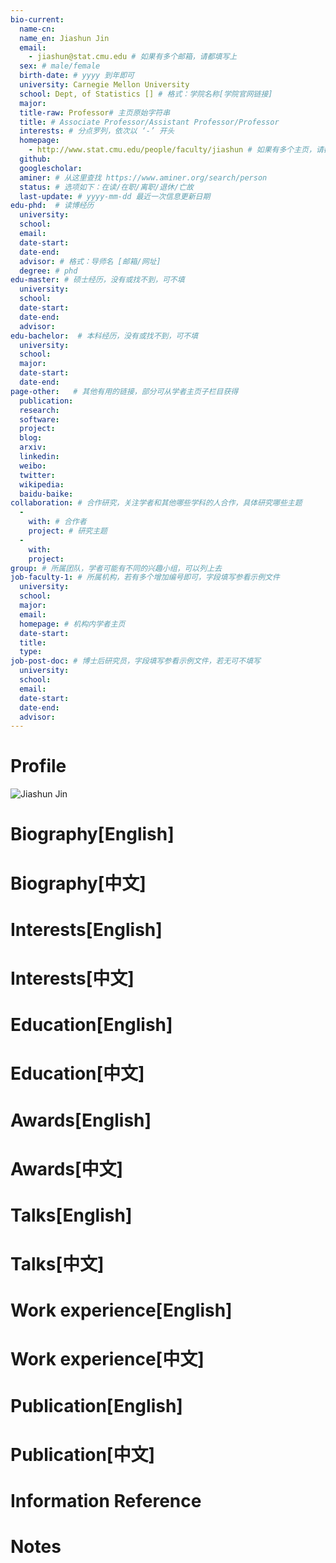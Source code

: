 ```yaml
---
bio-current:
  name-cn: 
  name_en: Jiashun Jin
  email: 
    - jiashun@stat.cmu.edu # 如果有多个邮箱，请都填写上
  sex: # male/female
  birth-date: # yyyy 到年即可
  university: Carnegie Mellon University 
  school: Dept, of Statistics [] # 格式：学院名称[学院官网链接]
  major: 
  title-raw: Professor# 主页原始字符串
  title: # Associate Professor/Assistant Professor/Professor
  interests: # 分点罗列，依次以 ‘-’ 开头
  homepage: 
    - http://www.stat.cmu.edu/people/faculty/jiashun # 如果有多个主页，请都填写上
  github: 
  googlescholar:  
  aminer: # 从这里查找 https://www.aminer.org/search/person
  status: # 选项如下：在读/在职/离职/退休/亡故
  last-update: # yyyy-mm-dd 最近一次信息更新日期
edu-phd:  # 读博经历
  university: 
  school: 
  email: 
  date-start: 
  date-end: 
  advisor: # 格式：导师名 [邮箱/网址]
  degree: # phd
edu-master: # 硕士经历，没有或找不到，可不填
  university: 
  school: 
  date-start: 
  date-end: 
  advisor:
edu-bachelor:  # 本科经历，没有或找不到，可不填
  university: 
  school: 
  major: 
  date-start: 
  date-end: 
page-other:   # 其他有用的链接，部分可从学者主页子栏目获得
  publication: 
  research: 
  software: 
  project: 
  blog: 
  arxiv: 
  linkedin: 
  weibo:
  twitter:
  wikipedia:
  baidu-baike:
collaboration: # 合作研究，关注学者和其他哪些学科的人合作，具体研究哪些主题
  - 
    with: # 合作者
    project: # 研究主题
  - 
    with: 
    project: 
group: # 所属团队，学者可能有不同的兴趣小组，可以列上去
job-faculty-1: # 所属机构，若有多个增加编号即可，字段填写参看示例文件
  university: 
  school: 
  major: 
  email: 
  homepage: # 机构内学者主页
  date-start: 
  title: 
  type: 
job-post-doc: # 博士后研究员，字段填写参看示例文件，若无可不填写
  university: 
  school: 
  email: 
  date-start: 
  date-end: 
  advisor: 
---
```


# Profile

![Jiashun Jin](http://www.stat.cmu.edu/sites/default/files/faculty_pictures/Jiashun_Jin_Headshot.jpg)

# Biography[English]

# Biography[中文]

# Interests[English]

# Interests[中文]

# Education[English]

# Education[中文]

# Awards[English]

# Awards[中文]

# Talks[English]

# Talks[中文]

# Work experience[English]

# Work experience[中文]

# Publication[English]

# Publication[中文]

# Information Reference

# Notes
